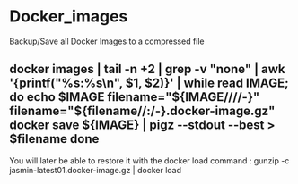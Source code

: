 # Docker_images

Backup/Save all Docker Images to a compressed file

docker images | tail -n +2 | grep -v "none" | awk '{printf("%s:%s\n", $1, $2)}' | while read IMAGE; do
	echo $IMAGE
	filename="${IMAGE//\//-}"
	filename="${filename//:/-}.docker-image.gz"
	docker save ${IMAGE} | pigz --stdout --best > $filename
done
-
You will later be able to restore it with the docker load command :
gunzip -c jasmin-latest01.docker-image.gz | docker load

